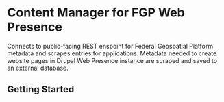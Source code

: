 # Content Manager for FGP Web Presence

Connects to public-facing REST enspoint for Federal Geospatial Platform metadata and scrapes entries for applications. Metadata needed to create website pages in Drupal Web Presence instance are scraped and saved to an external database.

## Getting Started